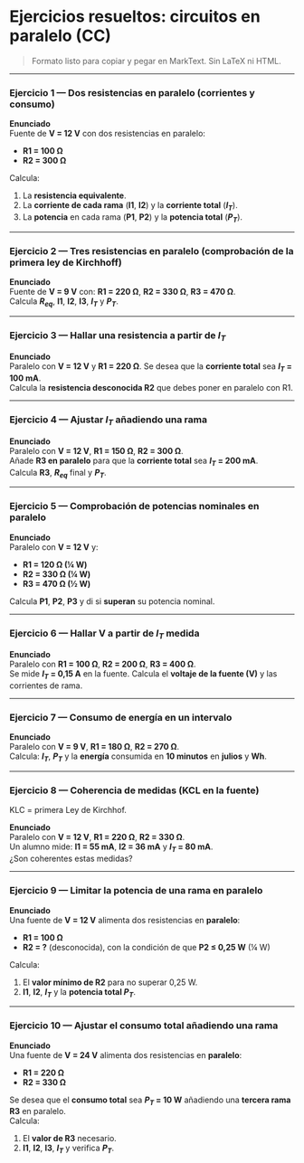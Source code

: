 # Ejercicios resueltos: circuitos en paralelo (CC)

> Formato listo para copiar y pegar en MarkText. Sin LaTeX ni HTML.

---

### Ejercicio 1 — Dos resistencias en paralelo (corrientes y consumo)

**Enunciado**  
Fuente de **V = 12 V** con dos resistencias en paralelo:  

- **R1 = 100 Ω**  
- **R2 = 300 Ω**

Calcula:  

1) La **resistencia equivalente**.  
2) La **corriente de cada rama** (**I1**, **I2**) y la **corriente total** (**$I_T$**).  
3) La **potencia** en cada rama (**P1**, **P2**) y la **potencia total** (**$P_T$**).

---

### Ejercicio 2 — Tres resistencias en paralelo (comprobación de la primera ley de Kirchhoff)

**Enunciado**  
Fuente de **V = 9 V** con: **R1 = 220 Ω**, **R2 = 330 Ω**, **R3 = 470 Ω**.  
Calcula **$R_{eq}$**, **I1**, **I2**, **I3**, **$I_T$** y **$P_T$**. 

---

### Ejercicio 3 — Hallar una resistencia a partir de $I_T$

**Enunciado**  
Paralelo con **V = 12 V** y **R1 = 220 Ω**. Se desea que la **corriente total** sea **$I_T$ = 100 mA**.  
Calcula la **resistencia desconocida R2** que debes poner en paralelo con R1.

---

### Ejercicio 4 — Ajustar $I_T$ añadiendo una rama

**Enunciado**  
Paralelo con **V = 12 V**, **R1 = 150 Ω**, **R2 = 300 Ω**.  
Añade **R3 en paralelo** para que la **corriente total** sea **$I_T$ = 200 mA**.  
Calcula **R3**, **$R_{eq}$** final y **$P_T$**.

---

### Ejercicio 5 — Comprobación de potencias nominales en paralelo

**Enunciado**  
Paralelo con **V = 12 V** y:  

- **R1 = 120 Ω (¼ W)**  
- **R2 = 330 Ω (¼ W)**  
- **R3 = 470 Ω (½ W)**

Calcula **P1**, **P2**, **P3** y di si **superan** su potencia nominal.

---

### Ejercicio 6 — Hallar V a partir de $I_T$ medida

**Enunciado**  
Paralelo con **R1 = 100 Ω**, **R2 = 200 Ω**, **R3 = 400 Ω**.  
Se mide **$I_T$ = 0,15 A** en la fuente. Calcula el **voltaje de la fuente (V)** y las corrientes de rama.

---

### Ejercicio 7 — Consumo de energía en un intervalo

**Enunciado**  
Paralelo con **V = 9 V**, **R1 = 180 Ω**, **R2 = 270 Ω**.  
Calcula: **$I_T$**, **$P_T$** y la **energía** consumida en **10 minutos** en **julios** y **Wh**.

---

### Ejercicio 8 — Coherencia de medidas (KCL en la fuente)
KLC = primera Ley de Kirchhof.

**Enunciado**  
Paralelo con **V = 12 V**, **R1 = 220 Ω**, **R2 = 330 Ω**.  
Un alumno mide: **I1 = 55 mA**, **I2 = 36 mA** y **$I_T$ = 80 mA**.  
¿Son coherentes estas medidas?

---

### Ejercicio 9 — Limitar la potencia de una rama en paralelo

**Enunciado**  
Una fuente de **V = 12 V** alimenta dos resistencias en **paralelo**:  

- **R1 = 100 Ω**  
- **R2 = ?** (desconocida), con la condición de que **P2 ≤ 0,25 W** (¼ W)

Calcula:  

1) El **valor mínimo de R2** para no superar 0,25 W.  
2) **I1**, **I2**, **$I_T$** y la **potencia total $P_T$**.

---

### Ejercicio 10 — Ajustar el consumo total añadiendo una rama

**Enunciado**  
Una fuente de **V = 24 V** alimenta dos resistencias en **paralelo**:  

- **R1 = 220 Ω**  
- **R2 = 330 Ω**

Se desea que el **consumo total** sea **$P_T$ = 10 W** añadiendo una **tercera rama R3** en paralelo.  
Calcula:  

1) El **valor de R3** necesario.  
2) **I1**, **I2**, **I3**, **$I_T$** y verifica **$P_T$**.


